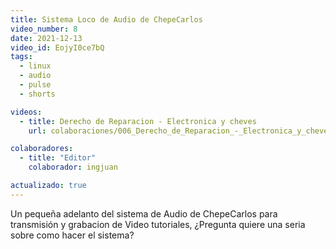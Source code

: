 ```yaml
---
title: Sistema Loco de Audio de ChepeCarlos
video_number: 8
date: 2021-12-13
video_id: EojyI0ce7bQ
tags:
  - linux
  - audio
  - pulse
  - shorts

videos:
  - title: Derecho de Reparacion - Electronica y cheves
    url: colaboraciones/006_Derecho_de_Reparacion_-_Electronica_y_cheves

colaboradores:
  - title: "Editor"
    colaborador: ingjuan

actualizado: true
---
```


Un pequeña adelanto del sistema de Audio de ChepeCarlos para transmisión y grabacion de Video tutoriales, ¿Pregunta quiere una seria sobre como hacer el sistema?
